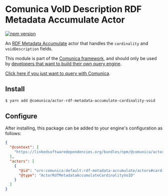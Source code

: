 # Comunica VoID Description RDF Metadata Accumulate Actor

[![npm version](https://badge.fury.io/js/%40comunica%2Factor-rdf-metadata-accumulate-void-description.svg)](https://www.npmjs.com/package/@comunica/actor-rdf-metadata-accumulate-void-description)

An [RDF Metadata Accumulate](https://github.com/comunica/comunica/tree/master/packages/bus-rdf-metadata-accumulate) actor
that handles the `cardinality` and `voidDescription` fields.

This module is part of the [Comunica framework](https://github.com/comunica/comunica),
and should only be used by [developers that want to build their own query engine](https://comunica.dev/docs/modify/).

[Click here if you just want to query with Comunica](https://comunica.dev/docs/query/).

## Install

```bash
$ yarn add @comunica/actor-rdf-metadata-accumulate-cardinality-void
```

## Configure

After installing, this package can be added to your engine's configuration as follows:
```json
{
  "@context": [
    "https://linkedsoftwaredependencies.org/bundles/npm/@comunica/actor-rdf-metadata-accumulate-cardinality-void/^0.0.0/components/context.jsonld"
  ],
  "actors": [
    {
      "@id": "urn:comunica:default:rdf-metadata-accumulate/actors#cardinality-void",
      "@type": "ActorRdfMetadataAccumulateCardinalityVoID"
    }
  ]
}
```
